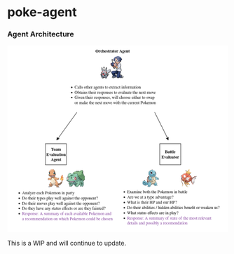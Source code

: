 # poke-agent


### Agent Architecture 
![Agent Architecture](docs/agents.drawio.png)


This is a WIP and will continue to update. 